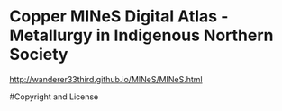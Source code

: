 # Copper MINeS Digital Atlas - Metallurgy in Indigenous Northern Society

http://wanderer33third.github.io/MINeS/MINeS.html

#Copyright and License



